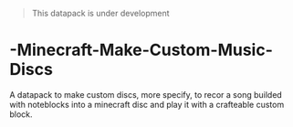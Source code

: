 > This datapack is under development

# -Minecraft-Make-Custom-Music-Discs
A datapack to make custom discs, more specify, to recor a song builded with noteblocks into a minecraft disc and play it with a crafteable custom block.
